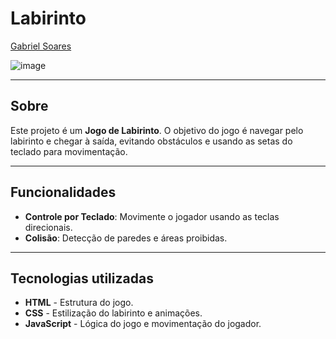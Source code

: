 # Labirinto

[Gabriel Soares](https://www.linkedin.com/in/gabriel-soares-3098782b0/)

![image](https://github.com/user-attachments/assets/230f518c-ee42-4655-99ae-a480c12fab8b)

---

## Sobre
Este projeto é um **Jogo de Labirinto**. O objetivo do jogo é navegar pelo labirinto e chegar à saída, evitando obstáculos e usando as setas do teclado para movimentação.

---

## Funcionalidades
- **Controle por Teclado**: Movimente o jogador usando as teclas direcionais.
- **Colisão**: Detecção de paredes e áreas proibidas.

---

## Tecnologias utilizadas
- **HTML** - Estrutura do jogo.
- **CSS** - Estilização do labirinto e animações.
- **JavaScript** - Lógica do jogo e movimentação do jogador.
